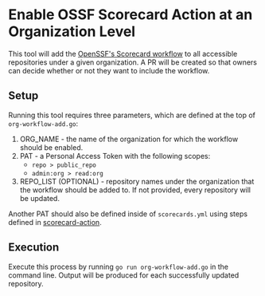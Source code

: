# Enable OSSF Scorecard Action at an Organization Level

This tool will add the [OpenSSF's Scorecard workflow](https://github.com/ossf/scorecard-action) to all accessible repositories under a given organization. A PR will be created so that owners can decide whether or not they want to include the workflow.

## Setup

Running this tool requires three parameters, which are defined at the top of `org-workflow-add.go`:
1. ORG_NAME - the name of the organization for which the workflow should be enabled.
2. PAT - a Personal Access Token with the following scopes:
    - `repo > public_repo`
    - `admin:org > read:org`
3. REPO_LIST (OPTIONAL) - repository names under the organization that the workflow should be added to. If not provided, every repository will be updated.

Another PAT should also be defined inside of `scorecards.yml` using steps defined in [scorecard-action](https://github.com/ossf/scorecard-action#pat-token-creation).

## Execution

Execute this process by running `go run org-workflow-add.go` in the command line. Output will be produced for each successfully updated repository.
